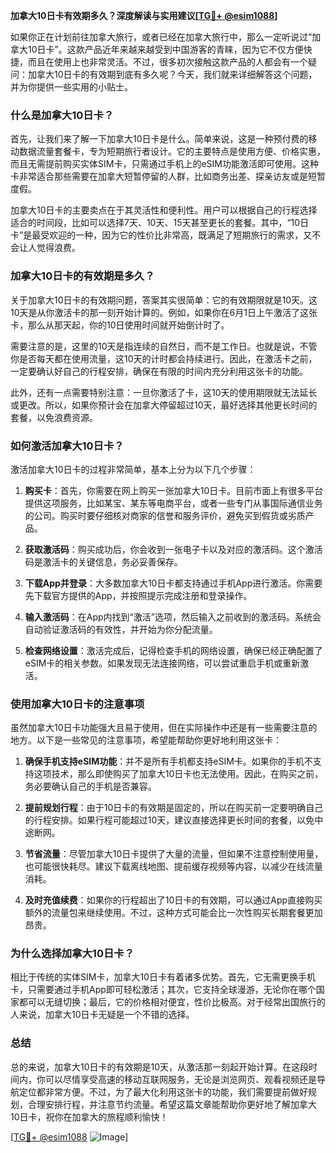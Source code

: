 **加拿大10日卡有效期多久？深度解读与实用建议[[TG💪+ @esim1088](https://t.me/s/esim1088)]**

如果你正在计划前往加拿大旅行，或者已经在加拿大旅行中，那么一定听说过“加拿大10日卡”。这款产品近年来越来越受到中国游客的青睐，因为它不仅方便快捷，而且在使用上也非常灵活。不过，很多初次接触这款产品的人都会有一个疑问：加拿大10日卡的有效期到底有多久呢？今天，我们就来详细解答这个问题，并为你提供一些实用的小贴士。

### **什么是加拿大10日卡？**

首先，让我们来了解一下加拿大10日卡是什么。简单来说，这是一种预付费的移动数据流量套餐卡，专为短期旅行者设计。它的主要特点是使用方便、价格实惠，而且无需提前购买实体SIM卡，只需通过手机上的eSIM功能激活即可使用。这种卡非常适合那些需要在加拿大短暂停留的人群，比如商务出差、探亲访友或是短暂度假。

加拿大10日卡的主要卖点在于其灵活性和便利性。用户可以根据自己的行程选择适合的时间段，比如可以选择7天、10天、15天甚至更长的套餐。其中，“10日卡”是最受欢迎的一种，因为它的性价比非常高，既满足了短期旅行的需求，又不会让人觉得浪费。

### **加拿大10日卡的有效期是多久？**

关于加拿大10日卡的有效期问题，答案其实很简单：它的有效期限就是10天。这10天是从你激活卡的那一刻开始计算的。例如，如果你在6月1日上午激活了这张卡，那么从那天起，你的10日使用时间就开始倒计时了。

需要注意的是，这里的10天是指连续的自然日，而不是工作日。也就是说，不管你是否每天都在使用流量，这10天的计时都会持续进行。因此，在激活卡之前，一定要确认好自己的行程安排，确保在有限的时间内充分利用这张卡的功能。

此外，还有一点需要特别注意：一旦你激活了卡，这10天的使用期限就无法延长或更改。所以，如果你预计会在加拿大停留超过10天，最好选择其他更长时间的套餐，以免浪费资源。

### **如何激活加拿大10日卡？**

激活加拿大10日卡的过程非常简单，基本上分为以下几个步骤：

1. **购买卡**：首先，你需要在网上购买一张加拿大10日卡。目前市面上有很多平台提供这项服务，比如某宝、某东等电商平台，或者一些专门从事国际通信业务的公司。购买时要仔细核对商家的信誉和服务评价，避免买到假货或劣质产品。

2. **获取激活码**：购买成功后，你会收到一张电子卡以及对应的激活码。这个激活码是激活卡的关键信息，务必妥善保存。

3. **下载App并登录**：大多数加拿大10日卡都支持通过手机App进行激活。你需要先下载官方提供的App，并按照提示完成注册和登录操作。

4. **输入激活码**：在App内找到“激活”选项，然后输入之前收到的激活码。系统会自动验证激活码的有效性，并开始为你分配流量。

5. **检查网络设置**：激活完成后，记得检查手机的网络设置，确保已经正确配置了eSIM卡的相关参数。如果发现无法连接网络，可以尝试重启手机或重新激活。

### **使用加拿大10日卡的注意事项**

虽然加拿大10日卡功能强大且易于使用，但在实际操作中还是有一些需要注意的地方。以下是一些常见的注意事项，希望能帮助你更好地利用这张卡：

1. **确保手机支持eSIM功能**：并不是所有手机都支持eSIM卡。如果你的手机不支持这项技术，那么即使购买了加拿大10日卡也无法使用。因此，在购买之前，务必要确认自己的手机是否兼容。

2. **提前规划行程**：由于10日卡的有效期是固定的，所以在购买前一定要明确自己的行程安排。如果行程可能超过10天，建议直接选择更长时间的套餐，以免中途断网。

3. **节省流量**：尽管加拿大10日卡提供了大量的流量，但如果不注意控制使用量，也可能很快耗尽。建议下载离线地图、提前缓存视频等内容，以减少在线流量消耗。

4. **及时充值续费**：如果你的行程超出了10日卡的有效期，可以通过App直接购买额外的流量包来继续使用。不过，这种方式可能会比一次性购买长期套餐更加昂贵。

### **为什么选择加拿大10日卡？**

相比于传统的实体SIM卡，加拿大10日卡有着诸多优势。首先，它无需更换手机卡，只需要通过手机App即可轻松激活；其次，它支持全球漫游，无论你在哪个国家都可以无缝切换；最后，它的价格相对便宜，性价比极高。对于经常出国旅行的人来说，加拿大10日卡无疑是一个不错的选择。

### **总结**

总的来说，加拿大10日卡的有效期是10天，从激活那一刻起开始计算。在这段时间内，你可以尽情享受高速的移动互联网服务，无论是浏览网页、观看视频还是导航定位都非常方便。不过，为了最大化利用这张卡的功能，我们需要提前做好规划，合理安排行程，并注意节约流量。希望这篇文章能帮助你更好地了解加拿大10日卡，祝你在加拿大的旅程顺利愉快！

[[TG💪+ @esim1088](https://t.me/s/esim1088) ![Image](https://i.postimg.cc/4NQfJmqS/Snipaste-2025-05-13-00-14-12.png)]